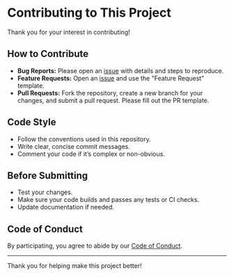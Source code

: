 # Contributing to This Project

Thank you for your interest in contributing!

## How to Contribute

- **Bug Reports:** Please open an [issue](../../issues) with details and steps to reproduce.
- **Feature Requests:** Open an [issue](../../issues) and use the "Feature Request" template.
- **Pull Requests:** Fork the repository, create a new branch for your changes, and submit a pull request. Please fill out the PR template.

## Code Style

- Follow the conventions used in this repository.
- Write clear, concise commit messages.
- Comment your code if it’s complex or non-obvious.

## Before Submitting

- Test your changes.
- Make sure your code builds and passes any tests or CI checks.
- Update documentation if needed.

## Code of Conduct

By participating, you agree to abide by our [Code of Conduct](./CODE_OF_CONDUCT.md).

---

Thank you for helping make this project better!
